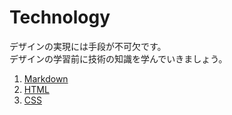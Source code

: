 Technology
===

デザインの実現には手段が不可欠です。<br>
デザインの学習前に技術の知識を学んでいきましょう。

1. [Markdown](Technology/Markdown.md)
1. [HTML](Technology/HTML.md)
1. [CSS](Technology/CSS.md)

